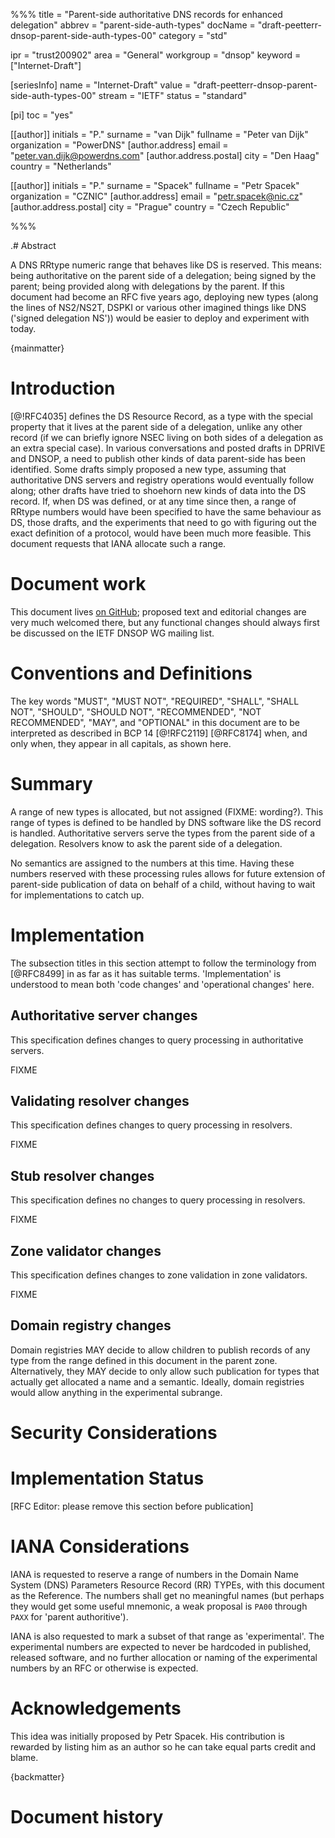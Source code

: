 %%%
title = "Parent-side authoritative DNS records for enhanced delegation"
abbrev = "parent-side-auth-types"
docName = "draft-peetterr-dnsop-parent-side-auth-types-00"
category = "std"

ipr = "trust200902"
area = "General"
workgroup = "dnsop"
keyword = ["Internet-Draft"]

[seriesInfo]
name = "Internet-Draft"
value = "draft-peetterr-dnsop-parent-side-auth-types-00"
stream = "IETF"
status = "standard"

[pi]
toc = "yes"

[[author]]
initials = "P."
surname = "van Dijk"
fullname = "Peter van Dijk"
organization = "PowerDNS"
[author.address]
 email = "peter.van.dijk@powerdns.com"
[author.address.postal]
 city = "Den Haag"
 country = "Netherlands"

[[author]]
initials = "P."
surname = "Spacek"
fullname = "Petr Spacek"
organization = "CZNIC"
[author.address]
 email = "petr.spacek@nic.cz"
[author.address.postal]
 city = "Prague"
 country = "Czech Republic"

%%%

.# Abstract

A DNS RRtype numeric range that behaves like DS is reserved.
This means: being authoritative on the parent side of a delegation; being signed by the parent; being provided along with delegations by the parent.
If this document had become an RFC five years ago, deploying new types (along the lines of NS2/NS2T, DSPKI or various other imagined things like DNS ('signed delegation NS')) would be easier to deploy and experiment with today.

{mainmatter}

# Introduction

[@!RFC4035] defines the DS Resource Record, as a type with the special property that it lives at the parent side of a delegation, unlike any other record (if we can briefly ignore NSEC living on both sides of a delegation as an extra special case).
In various conversations and posted drafts in DPRIVE and DNSOP, a need to publish other kinds of data parent-side has been identified.
Some drafts simply proposed a new type, assuming that authoritative DNS servers and registry operations would eventually follow along; other drafts have tried to shoehorn new kinds of data into the DS record.
If, when DS was defined, or at any time since then, a range of RRtype numbers would have been specified to have the same behaviour as DS, those drafts, and the experiments that need to go with figuring out the exact definition of a protocol, would have been much more feasible.
This document requests that IANA allocate such a range.


# Document work

This document lives [on GitHub](https://github.com/PowerDNS/draft-dnsop-parent-side-auth-types); proposed text and editorial changes are very much welcomed there, but any functional changes should always first be discussed on the IETF DNSOP WG mailing list.

# Conventions and Definitions

The key words "MUST", "MUST NOT", "REQUIRED", "SHALL", "SHALL NOT", "SHOULD", "SHOULD NOT", "RECOMMENDED", "NOT RECOMMENDED", "MAY", and "OPTIONAL" in this document are to be interpreted as described in BCP 14 [@!RFC2119] [@RFC8174] when, and only when, they appear in all capitals, as shown here.

# Summary

A range of new types is allocated, but not assigned (FIXME: wording?).
This range of types is defined to be handled by DNS software like the DS record is handled.
Authoritative servers serve the types from the parent side of a delegation.
Resolvers know to ask the parent side of a delegation.

No semantics are assigned to the numbers at this time.
Having these numbers reserved with these processing rules allows for future extension of parent-side publication of data on behalf of a child, without having to wait for implementations to catch up.

# Implementation

The subsection titles in this section attempt to follow the terminology from [@RFC8499] in as far as it has suitable terms.
'Implementation' is understood to mean both 'code changes' and 'operational changes' here.

## Authoritative server changes

This specification defines changes to query processing in authoritative servers.

FIXME

## Validating resolver changes

This specification defines changes to query processing in resolvers.

FIXME

## Stub resolver changes

This specification defines no changes to query processing in resolvers.

FIXME

## Zone validator changes

This specification defines changes to zone validation in zone validators.

FIXME

## Domain registry changes

Domain registries MAY decide to allow children to publish records of any type from the range defined in this document in the parent zone.
Alternatively, they MAY decide to only allow such publication for types that actually get allocated a name and a semantic.
Ideally, domain registries would allow anything in the experimental subrange.

# Security Considerations



# Implementation Status

[RFC Editor: please remove this section before publication]


# IANA Considerations

IANA is requested to reserve a range of numbers in the Domain Name System (DNS) Parameters Resource Record (RR) TYPEs, with this document as the Reference.
The numbers shall get no meaningful names (but perhaps they would get some useful mnemonic, a weak proposal is `PA00` through `PAXX` for 'parent authoritive').

IANA is also requested to mark a subset of that range as 'experimental'.
The experimental numbers are expected to never be hardcoded in published, released software, and no further allocation or naming of the experimental numbers by an RFC or otherwise is expected.

# Acknowledgements

This idea was initially proposed by Petr Spacek.
His contribution is rewarded by listing him as an author so he can take equal parts credit and blame.

{backmatter}

# Document history

